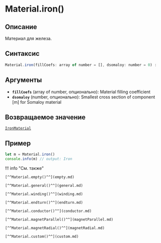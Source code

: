 # Material.iron()

## Описание
Материал для железа.

## Синтаксис
```javascript
Material.iron(fillCoefs: array of number = [], dsomaloy: number = 0) : IronMaterial
``` 

## Аргументы
- **`fillCoefs`** (array of number, опционально): Material filling coefficient
- **`dsomaloy`** (number, опционально): Smallest cross section of component [m] for Somaloy material
    
## Возвращаемое значение
[`IronMaterial`](./../../../types/materials/IronMaterial/index.md)

## Пример
``` javascript linenums="1"
let m = Material.iron()
console.info(m) // output: Iron
``` 

!!! info "См. также"

    [^^Material.empty()^^](empty.md)

    [^^Material.general()^^](general.md)

    [^^Material.winding()^^](winding.md)

    [^^Material.endturn()^^](endturn.md)

    [^^Material.conductor()^^](conductor.md)

    [^^Material.magnetParallel()^^](magnetParallel.md)

    [^^Material.magnetRadial()^^](magnetRadial.md)
    
    [^^Material.custom()^^](custom.md)
